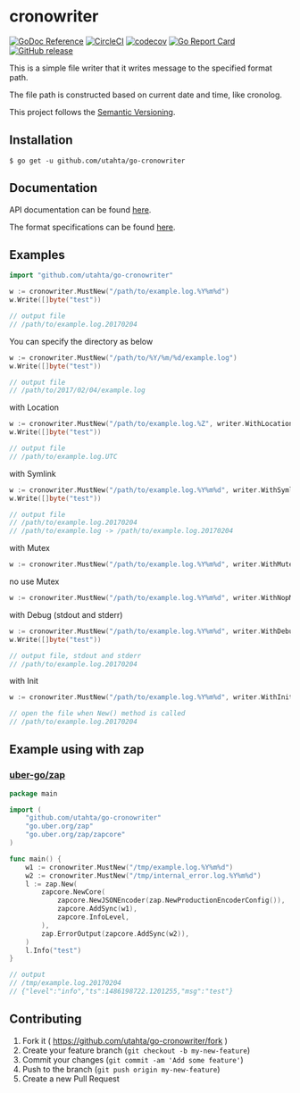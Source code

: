 # cronowriter

[![GoDoc Reference](https://godoc.org/github.com/utahta/go-cronowriter?status.svg)](http://godoc.org/github.com/utahta/go-cronowriter)
[![CircleCI](https://circleci.com/gh/utahta/go-cronowriter.svg?style=svg)](https://circleci.com/gh/utahta/go-cronowriter)
[![codecov](https://codecov.io/gh/utahta/go-cronowriter/branch/master/graph/badge.svg)](https://codecov.io/gh/utahta/go-cronowriter)
[![Go Report Card](https://goreportcard.com/badge/github.com/utahta/go-cronowriter)](https://goreportcard.com/report/github.com/utahta/go-cronowriter)
[![GitHub release](https://img.shields.io/github/release/utahta/go-cronowriter.svg)](https://github.com/utahta/go-cronowriter/releases)

This is a simple file writer that it writes message to the specified format path.

The file path is constructed based on current date and time, like cronolog.

This project follows the [Semantic Versioning](https://semver.org/).

## Installation

```
$ go get -u github.com/utahta/go-cronowriter
```

## Documentation

API documentation can be found [here](http://godoc.org/github.com/utahta/go-cronowriter).

The format specifications can be found [here](https://github.com/lestrrat-go/strftime#supported-conversion-specifications).

## Examples

```go
import "github.com/utahta/go-cronowriter"
```

```go
w := cronowriter.MustNew("/path/to/example.log.%Y%m%d")
w.Write([]byte("test"))

// output file
// /path/to/example.log.20170204
```

You can specify the directory as below
```go
w := cronowriter.MustNew("/path/to/%Y/%m/%d/example.log")
w.Write([]byte("test"))

// output file
// /path/to/2017/02/04/example.log
```

with Location
```go
w := cronowriter.MustNew("/path/to/example.log.%Z", writer.WithLocation(time.UTC))
w.Write([]byte("test"))

// output file
// /path/to/example.log.UTC
```

with Symlink
```go
w := cronowriter.MustNew("/path/to/example.log.%Y%m%d", writer.WithSymlink("/path/to/example.log"))
w.Write([]byte("test"))

// output file
// /path/to/example.log.20170204
// /path/to/example.log -> /path/to/example.log.20170204
```

with Mutex
```go
w := cronowriter.MustNew("/path/to/example.log.%Y%m%d", writer.WithMutex())
```

no use Mutex
```go
w := cronowriter.MustNew("/path/to/example.log.%Y%m%d", writer.WithNopMutex())
```

with Debug (stdout and stderr)
```go
w := cronowriter.MustNew("/path/to/example.log.%Y%m%d", writer.WithDebug())
w.Write([]byte("test"))

// output file, stdout and stderr
// /path/to/example.log.20170204
```

with Init
```go
w := cronowriter.MustNew("/path/to/example.log.%Y%m%d", writer.WithInit())

// open the file when New() method is called
// /path/to/example.log.20170204
```

## Example using with zap

### [uber-go/zap](https://github.com/uber-go/zap)

```go
package main

import (
	"github.com/utahta/go-cronowriter"
	"go.uber.org/zap"
	"go.uber.org/zap/zapcore"
)

func main() {
	w1 := cronowriter.MustNew("/tmp/example.log.%Y%m%d")
	w2 := cronowriter.MustNew("/tmp/internal_error.log.%Y%m%d")
	l := zap.New(
		zapcore.NewCore(
			zapcore.NewJSONEncoder(zap.NewProductionEncoderConfig()),
			zapcore.AddSync(w1),
			zapcore.InfoLevel,
		),
		zap.ErrorOutput(zapcore.AddSync(w2)),
	)
	l.Info("test")
}

// output
// /tmp/example.log.20170204
// {"level":"info","ts":1486198722.1201255,"msg":"test"}
```

## Contributing

1. Fork it ( https://github.com/utahta/go-cronowriter/fork )
2. Create your feature branch (`git checkout -b my-new-feature`)
3. Commit your changes (`git commit -am 'Add some feature'`)
4. Push to the branch (`git push origin my-new-feature`)
5. Create a new Pull Request


